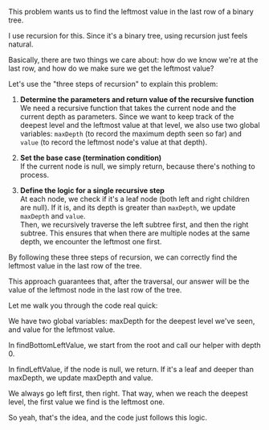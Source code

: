 This problem wants us to find the leftmost value in the last row of a binary tree.

I use recursion for this. Since it's a binary tree, using recursion just feels natural.

Basically, there are two things we care about: how do we know we're at the last row, and how do we make sure we get the leftmost value?

Let's use the "three steps of recursion" to explain this problem:

1. **Determine the parameters and return value of the recursive function**  
   We need a recursive function that takes the current node and the current depth as parameters. Since we want to keep track of the deepest level and the leftmost value at that level, we also use two global variables: `maxDepth` (to record the maximum depth seen so far) and `value` (to record the leftmost node's value at that depth).

2. **Set the base case (termination condition)**  
   If the current node is null, we simply return, because there's nothing to process.

3. **Define the logic for a single recursive step**  
   At each node, we check if it's a leaf node (both left and right children are null). If it is, and its depth is greater than `maxDepth`, we update `maxDepth` and `value`.  
   Then, we recursively traverse the left subtree first, and then the right subtree. This ensures that when there are multiple nodes at the same depth, we encounter the leftmost one first.

By following these three steps of recursion, we can correctly find the leftmost value in the last row of the tree.

This approach guarantees that, after the traversal, our answer will be the value of the leftmost node in the last row of the tree.

Let me walk you through the code real quick:

We have two global variables: maxDepth for the deepest level we've seen, and value for the leftmost value.

In findBottomLeftValue, we start from the root and call our helper with depth 0.

In findLeftValue, if the node is null, we return. If it's a leaf and deeper than maxDepth, we update maxDepth and value.

We always go left first, then right. That way, when we reach the deepest level, the first value we find is the leftmost one.

So yeah, that's the idea, and the code just follows this logic.
